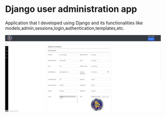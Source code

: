 <h1> Django user administration app </h1>
<p>
  Application that I developed using Django and its functionalities like models,admin,sessions,login,authentication,templates,etc.
  
</p>
<div>
  <img src ="registeremp.png">
</div>
